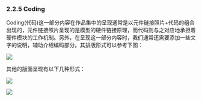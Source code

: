 ### 2.2.5 Coding
Coding(代码)这一部分内容在作品集中的呈现通常是以元件链接照片+代码的组合出现的，元件链接照片呈现的是模型的硬件链接原理，而代码则与之对应地承担着硬件模块的工作机制。另外，在呈现这一部分内容时，我们通常还需要添加一些文字的说明，辅助介绍编码部分。其排版形式可以参考下图：





![](http://kitpic.makebi.net/ixd/2_8.jpg)

其他的版面呈现有以下几种形式：

![](http://kitpic.makebi.net/ixd/2_8_1.jpg)

![](http://kitpic.makebi.net/ixd/2_8_2.jpg)